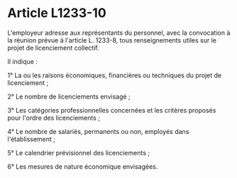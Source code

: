 # Article L1233-10

L'employeur adresse aux représentants du personnel, avec la convocation à la réunion prévue à l'article L. 1233-8, tous renseignements utiles sur le projet de licenciement collectif.

Il indique :

1° La ou les raisons économiques, financières ou techniques du projet de licenciement ;

2° Le nombre de licenciements envisagé ;

3° Les catégories professionnelles concernées et les critères proposés pour l'ordre des licenciements ;

4° Le nombre de salariés, permanents ou non, employés dans l'établissement ;

5° Le calendrier prévisionnel des licenciements ;

6° Les mesures de nature économique envisagées.